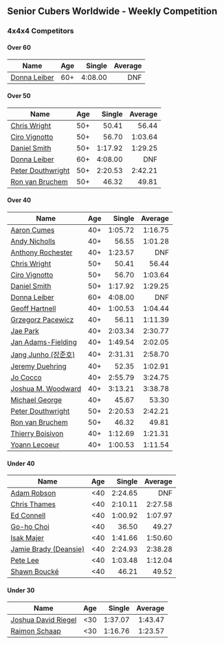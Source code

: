 ## Senior Cubers Worldwide - Weekly Competition
### 4x4x4 Competitors

#### Over 60

| Name | Age | Single | Average |
| -- | :--: | --: | --: |
| [Donna Leiber](../persons/donna_leiber.md) | 60+ | 4:08.00 | DNF |

#### Over 50

| Name | Age | Single | Average |
| -- | :--: | --: | --: |
| [Chris Wright](../persons/chris_wright.md) | 50+ | 50.41 | 56.44 |
| [Ciro Vignotto](../persons/ciro_vignotto.md) | 50+ | 56.70 | 1:03.64 |
| [Daniel Smith](../persons/daniel_smith.md) | 50+ | 1:17.92 | 1:29.25 |
| [Donna Leiber](../persons/donna_leiber.md) | 60+ | 4:08.00 | DNF |
| [Peter Douthwright](../persons/peter_douthwright.md) | 50+ | 2:20.53 | 2:42.21 |
| [Ron van Bruchem](../persons/ron_van_bruchem.md) | 50+ | 46.32 | 49.81 |

#### Over 40

| Name | Age | Single | Average |
| -- | :--: | --: | --: |
| [Aaron Cumes](../persons/aaron_cumes.md) | 40+ | 1:05.72 | 1:16.75 |
| [Andy Nicholls](../persons/andy_nicholls.md) | 40+ | 56.55 | 1:01.28 |
| [Anthony Rochester](../persons/anthony_rochester.md) | 40+ | 1:23.57 | DNF |
| [Chris Wright](../persons/chris_wright.md) | 50+ | 50.41 | 56.44 |
| [Ciro Vignotto](../persons/ciro_vignotto.md) | 50+ | 56.70 | 1:03.64 |
| [Daniel Smith](../persons/daniel_smith.md) | 50+ | 1:17.92 | 1:29.25 |
| [Donna Leiber](../persons/donna_leiber.md) | 60+ | 4:08.00 | DNF |
| [Geoff Hartnell](../persons/geoff_hartnell.md) | 40+ | 1:00.53 | 1:04.44 |
| [Grzegorz Pacewicz](../persons/grzegorz_pacewicz.md) | 40+ | 56.11 | 1:11.39 |
| [Jae Park](../persons/jae_park.md) | 40+ | 2:03.34 | 2:30.77 |
| [Jan Adams-Fielding](../persons/jan_adams-fielding.md) | 40+ | 1:49.54 | 2:02.05 |
| [Jang Junho (장준호)](../persons/jang_junho.md) | 40+ | 2:31.31 | 2:58.70 |
| [Jeremy Duehring](../persons/jeremy_duehring.md) | 40+ | 52.35 | 1:02.91 |
| [Jo Cocco](../persons/jo_cocco.md) | 40+ | 2:55.79 | 3:24.75 |
| [Joshua M. Woodward](../persons/joshua_m._woodward.md) | 40+ | 3:13.21 | 3:38.78 |
| [Michael George](../persons/michael_george.md) | 40+ | 45.67 | 53.30 |
| [Peter Douthwright](../persons/peter_douthwright.md) | 50+ | 2:20.53 | 2:42.21 |
| [Ron van Bruchem](../persons/ron_van_bruchem.md) | 50+ | 46.32 | 49.81 |
| [Thierry Boisivon](../persons/thierry_boisivon.md) | 40+ | 1:12.69 | 1:21.31 |
| [Yoann Lecoeur](../persons/yoann_lecoeur.md) | 40+ | 1:00.53 | 1:11.54 |

#### Under 40

| Name | Age | Single | Average |
| -- | :--: | --: | --: |
| [Adam Robson](../persons/adam_robson.md) | <40 | 2:24.65 | DNF |
| [Chris Thames](../persons/chris_thames.md) | <40 | 2:10.11 | 2:27.58 |
| [Ed Connell](../persons/ed_connell.md) | <40 | 1:00.92 | 1:07.97 |
| [Go-ho Choi](../persons/go-ho_choi.md) | <40 | 36.50 | 49.27 |
| [Isak Majer](../persons/isak_majer.md) | <40 | 1:41.66 | 1:50.60 |
| [Jamie Brady (Deansie)](../persons/jamie_brady.md) | <40 | 2:24.93 | 2:38.28 |
| [Pete Lee](../persons/pete_lee.md) | <40 | 1:03.48 | 1:12.04 |
| [Shawn Boucké](../persons/shawn_boucke.md) | <40 | 46.21 | 49.52 |

#### Under 30

| Name | Age | Single | Average |
| -- | :--: | --: | --: |
| [Joshua David Riegel](../persons/joshua_david_riegel.md) | <30 | 1:37.07 | 1:43.47 |
| [Raimon Schaap](../persons/raimon_schaap.md) | <30 | 1:16.76 | 1:23.57 |


<!-- Global site tag (gtag.js) - Google Analytics -->
<script async src="https://www.googletagmanager.com/gtag/js?id=UA-86348435-3"></script>
<script>window.dataLayer = window.dataLayer || []; function gtag() {dataLayer.push(arguments);} gtag('js', new Date()); gtag('config', 'UA-86348435-3');</script>
